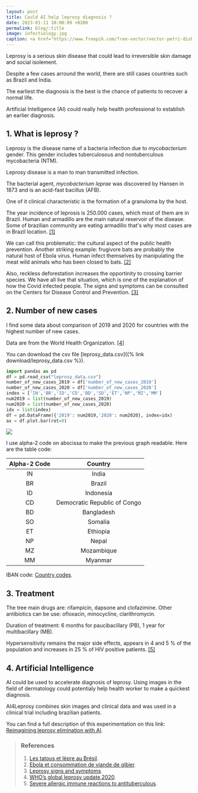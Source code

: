 ```yaml
---
layout: post
title: Could AI help leprosy diagnosis ?
date: 2023-01-11 10:00:09 +0200
permalink: blog/:title
image: infectiology.jpg
caption: <a href="https://www.freepik.com/free-vector/vector-petri-dish-with-molds-bacterial-colonies-top-view-isolated-background_11061199.htm#query=leprosy&from_query=leprosy%20disease&position=49&from_view=search&track=ais">Image by macrovector</a>
---
```

Leprosy is a serious skin disease that could lead to irreversible skin damage and social isolement.

Despite a few cases arround the world, there are still cases countries such as Brazil and India.

The earliest the diagnosis is the best is the chance of patients to recover a normal life.

Artificial Intelligence (AI) could really help health professional to establish an earlier diagnosis.

## 1. What is leprosy ?

Leprosy is the disease name of a bacteria infection due to *mycobacterium* gender. This gender includes tuberculosous and nontuberculous mycobacteria (NTM).

Leprosy disease is a man to man transmitted infection.

The bacterial agent, *mycobacterium leprae* was discovered by Hansen in 1873 and is an acid-fast bacillus (AFB).

One of it clinical characteristic is the formation of a granuloma by the host.

The year incidence of leprosis is 250.000 cases, which most of them are in Brazil. Human and armadillo are the main natural reservoir of the disease. Some of brazilian community are eating armadillo that's why most cases are in Brazil location. [[1]](#references)

We can call this problematic: the cultural aspect of the public health prevention. Another striking example: frugivore bats are probably the natural host of Ebola virus. Human infect themselves by manipulating the meat wild animals who has been closed to bats.
[[2]](#references)

Also, reckless deforestation increases the opportinity to crossing barrier species. We have all live that situation, which is one of the explanation of how the Covid infected people.
The signs and symptoms can be consulted on the Centers for Disease Control and Prevention. [[3]](#references)

## 2. Number of new cases

I find some data about comparison of 2019 and 2020 for countries with the highest number of new cases.

Data are from the World Health Organization.
[[4]](#references)

You can download the csv file [leprosy_data.csv]({% link download/leprosy_data.csv %}).

```python
import pandas as pd
df = pd.read_csv("leprosy_data.csv")
number_of_new_cases_2019 = df['number_of_new_cases_2019']
number_of_new_cases_2020 = df['number_of_new_cases_2020']
index = ['IN','BR','ID','CD','BD','SO','ET','NP','MZ','MM']
num2019 = list(number_of_new_cases_2019)
num2020 = list(number_of_new_cases_2020)
idx = list(index)
df = pd.DataFrame({'2019': num2019,'2020': num2020}, index=idx)
ax = df.plot.bar(rot=0)
```

<img src="{{ site.image_path }}/leprosychart.png" class="image">

I use alpha-2 code on abscissa to make the previous graph readable.
Here are the table code:

| Alpha-2 Code   |     Country                      |
| :------------: | :------------------------------: |
|   IN           |      India                       |
|   BR           |      Brazil                      |
|   ID           |      Indonesia                   |
|   CD           |      Democratic Republic of Congo|
|   BD           |      Bangladesh                  |
|   SO           |      Somalia                     |
|   ET           |      Ethiopia                    |
|   NP           |      Nepal                       |
|   MZ           |      Mozambique                  |
|   MM           |      Myanmar                     |

IBAN code: [Country codes](https://www.iban.com/country-codes).

## 3. Treatment

The tree main drugs are: rifampicin, dapsone and clofazimine.
Other antibiotics can be use: ofloxacin, minocycline, clarithromycin.

Duration of treatment: 6 months for paucibacillary (PB), 1 year for multibacillary (MB).

Hypersensitivity remains the major side effects, appears in 4 and 5 % of the population and increases in 25 % of HIV positive patients.
[[5]](#references)

## 4. Artificial Intelligence

AI could be used to accelerate diagnosis of leprosy. Using images in the field of dermatology could potentialy help health worker to make a quickest diagnosis.

AI4Leprosy combines skin images and clinical data and was used in a clinical trial including brazilian patients.

You can find a full description of this experimentation on this link: [Reimagining leprosy elimination with AI](https://www.thelancet.com/journals/lanam/article/PIIS2667-193X(22)00009-6/fulltext).

> ### References
>
> 1. [Les tatous et lèpre au Brésil](https://www.france24.com/fr/20180629-tatous-aggravent-propagation-lepre-bresil).
> 2. [Ebola et consommation de viande de gibier](https://www.voaafrique.com/a/ebola-la-viande-du-gibier-consommee-en-afrfique-de-plus-en-plus-epinglee/2499336.html).
> 3. [Leprosy signs and symptoms](https://www.cdc.gov/leprosy/symptoms/index.html).
> 4. [WHO’s global leprosy update,2020](https://sasakawaleprosyinitiative.org/latest-updates/initiative-news/1295/).
> 5. [Severe allergic immune reactions to antituberculous](https://www.ncbi.nlm.nih.gov/pmc/articles/PMC4813089/).
